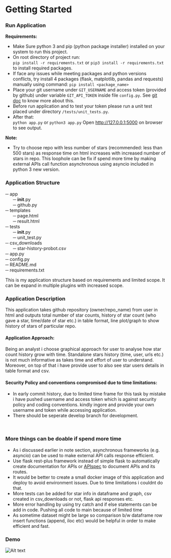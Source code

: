# Getting Started

### Run Application

**Requirements:** <br/>
-  Make Sure python 3 and pip (python package installer) installed on your system to run this project.
-  On root directory of project run: <br/> 
`pip install -r requirements.txt` or `pip3 install -r requirements.txt` <br/> 
to install required packages. <br/>
- If face any issues while meeting packages and python versions conflicts, try install 4 packages (flask, matplotlib, pandas and requests) manually using command:
`pip install <package_name>`
-  Place your git username  under `GIT_USERNAME` and access token (provided by github) under variable `GIT_API_TOKEN` inside file `config.py`. See [git doc](https://docs.github.com/en/authentication/keeping-your-account-and-data-secure/creating-a-personal-access-token) to know more about this.<br/>
-  Before run application and to test your token please run a unit test placed under directory `/tests/unit_tests.py`. 
-  After that: <br/>
`python app.py` or `python3 app.py`
Open http://127.0.0.1:5000 on browser to see output.

**Note:** <br/>
-  Try to choose repo with less number of stars (recommended: less than 500 stars) as response time on html increases with increased number of stars in repo. This loophole can be fix if spend more time by making external APIs call function asynchronous using asyncio included in python 3 new version.

### Application Structure


─ app<br/>
&nbsp;&nbsp;&nbsp;&nbsp;&nbsp;&nbsp;─ __init__.py <br/>
&nbsp;&nbsp;&nbsp;&nbsp;&nbsp;&nbsp;─ github.py <br/>
─ templates<br/>
&nbsp;&nbsp;&nbsp;&nbsp;&nbsp;&nbsp;─ page.html <br/>
&nbsp;&nbsp;&nbsp;&nbsp;&nbsp;&nbsp;─ result.html <br/>
─ tests<br/>
&nbsp;&nbsp;&nbsp;&nbsp;&nbsp;&nbsp;─ __init__.py <br/>
&nbsp;&nbsp;&nbsp;&nbsp;&nbsp;&nbsp;─ unit_test.py <br/>
─ csv_downloads<br/>
&nbsp;&nbsp;&nbsp;&nbsp;&nbsp;&nbsp;─ star-history-probot.csv <br/>
─ app.py<br/>
─ config.py<br/>
─ README.md<br/>
─ requirements.txt<br/>


This is my application structure based on requirements and limited scope. It can be expand in multiple plugins with increased scope.


### Application Description

This application takes github repository (owner/repo_name) from user in html and outputs total number of star counts, history of star count (who gave a star, time/date of star etc.) in table format, line plot/graph to show history of stars of particular repo.

#### Application Approach:

Being an analyst i choose graphical approach for user to analyse how star count history grow with time. Standalone stars history (time, user, urls etc.) is not much informative as takes time and  effort of user to understand. Moreover, on top of that i have provide user to also see star users details in table format and csv.

#### Security Policy and conventions compromised due to time limitations:

- In early commit history, due to limited time frame for this task by mistake i have pushed username and access token which is against security policy and coding conventions. kindly ingore and provide your own username and token while accessing application.
- There should be seperate develop branch for development. 
<br/>

### More things can be doable if spend more time

- As i discussed earlier in note section, asynchronous frameworks (e.g. asyncio) can be used to make external API calls response efficient.
- Use flask rest-plus framework instead of simple flask to automatically create documentation for APIs or [APIspec](https://github.com/marshmallow-code/apispec) to document APIs and its routes.
- It would be better to create a small docker image of this application and deploy to avoid environment issues. Due to time limitations i couldnt do that.
- More tests can be added for star info in dataframe and graph, csv created in csv_downloads or not, flask api responses etc.
- More error handling by using try catch and if else statements can be add in code.
Pushing all code to main because of limited time
- As sometime dataset might be large so comparison b/w dataframe row insert functions (append, iloc etc) would be helpful in order to make efficient and fast.

### Demo

![Alt text](demo-recording/star-history-recording.gif)